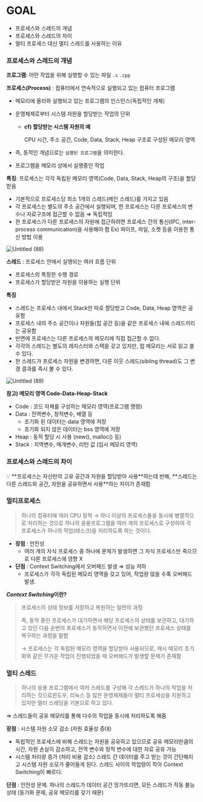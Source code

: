 # **GOAL**

- 프로세스와 스레드의 개념
- 프로세스와 스레드의 차이
- 멀티 프로세스 대신 멀티 스레드를 사용하는 이유

### 프로세스와 스레드의 개념

**프로그램**: 어떤 작업을 위해 실행할 수 있는 파일 `.c` `.cpp`

**프로세스(Process)** : 컴퓨터에서 연속적으로 실행되고 있는 컴퓨터 프로그램

- 메모리에 올라와 실행되고 있는 프로그램의 인스턴스(독립적인 개체)
- 운영체제로부터 시스템 자원을 할당받는 작업의 단위
    - **cf) 할당받는 시스템 자원의 예**
        
        CPU 시간, 주소 공간, Code, Data, Stack, Heap 구조로 구성된 메모리 영역
        
- 즉, 동적인 개념으로는 `실행된 프로그램`을 의미한다.
- 프로그램을 메모리 상에서 실행중인 작업

**특징**: 프로세스는 각각 독립된 메모리 영역(Code, Data, Stack, Heap의 구조)을 할당받음

- 기본적으로 프로세스당 최소 1개의 스레드(메인 스레드)를 가지고 있음
- 각 프로세스는 별도의 주소 공간에서 실행되며, 한 프로세스는 다른 프로세스의 변수나 자료구조에 접근할 수 없음 ⇒ 독립적임
- 한 프로세스가 다른 프로세스의 자원에 접근하려면 프로세스 간의 통신(IPC, inter-process communication)을 사용해야 함
Ex) 파이프, 파일, 소켓 등을 이용한 통신 방법 이용

![Untitled (88)](https://user-images.githubusercontent.com/71035113/156918854-61335732-eaed-4c12-976d-f57331c95ef9.png)

**스레드** : 프로세스 안에서 실행되는 여러 흐름 단위

- 프로세스의 특정한 수행 경로
- 프로세스가 할당받은 자원을 이용하는 실행 단위

**특징**

- 스레드는 프로세스 내에서 Stack만 따로 할당받고 Code, Data, Heap 영역은 공유함
- 프로세스 내의 주소 공간이나 자원들(힙 공간 등)을 같은 프로세스 내에 스레드끼리는 공유함
- 반면에 프로세스는 다른 프로세스의 메모리에 직접 접근할 수 없다.
- 각각의 스레드는 별도의 레지스터와 스택을 갖고 있지만, 힙 메모리는 서로 읽고 쓸 수 있다.
- 한 스레드가 프로세스 자원을 변경하면, 다른 이웃 스레드(sibling thread)도 그 변경 결과를 즉시 볼 수 있다.

![Untitled (89)](https://user-images.githubusercontent.com/71035113/156918856-47711066-a16c-4edb-b984-4db207f10e31.png)

**참고) 메모리 영역 Code-Data-Heap-Stack**

- Code : 코드 자체를 구성하는 메모리 영역(프로그램 명령)
- Data : 전역변수, 정적변수, 배열 등
    - 초기화 된 데이터는 data 영역에 저장
    - 초기화 되지 않은 데이터는 bss 영역에 저장
- Heap : 동적 할당 시 사용 (new(), malloc() 등)
- Stack : 지역변수, 매개변수, 리턴 값 (임시 메모리 영역)

### 프로세스와 스레드의 차이

<aside>
💡 **프로세스는 자신만의 고유 공간과 자원을 할당받아 사용**하는데 반해, **스레드는 다른 스레드와 공간, 자원을 공유하면서 사용**하는 차이가 존재함

</aside>

### **멀티프로세스**

> 하나의 컴퓨터에 여러 CPU 장착 → 하나 이상의 프로세스들을 동시에 병렬적으로 처리하는 것으로  하나의 응용프로그램을 여러 개의 프로세스로 구성하여 각 프로세스가 하나의 작업(태스크)을 처리하도록 하는 것이다.
> 
- **장점** : 안전성
    - 여러 개의 자식 프로세스 중 하나에 문제가 발생하면 그 자식 프로세스만 죽으므로 다른 프로세스에 영향 X
- **단점** : Context Switching에서 오버헤드 발생 ⇒ 성능 저하
    - 프로세스가 각각 독립된 메모리 영역을 갖고 있어, 작업량 많을 수록 오버헤드 발생.

***Context Switching*이란?**

> 프로세스의 상태 정보를 저장하고 복원하는 일련의 과정
> 
> 
> 즉, 동작 중인 프로세스가 대기하면서 해당 프로세스의 상태를 보관하고, 대기하고 있던 다음 순번의 프로세스가 동작하면서 이전에 보관했던 프로세스 상태를 복구하는 과정을 말함
> 
> → 프로세스는 각 독립된 메모리 영역을 할당받아 사용되므로, 캐시 메모리 초기화와 같은 무거운 작업이 진행되었을 때 오버헤드가 발생할 문제가 존재함
> 

### **멀티 스레드**

> 하나의 응용 프로그램에서 여러 스레드를 구성해 각 스레드가 하나의 작업을 처리하는 것으로윈도우, 리눅스 등 많은 운영체제들이 멀티 프로세싱을 지원하고 있지만 멀티 스레딩을 기본으로 하고 있다.
> 

⇒ 스레드들이 공유 메모리를 통해 다수의 작업을 동시에 처리하도록 해줌

**장점** :  시스템 자원 소모 감소 (자원 효율성 증대)

- 독립적인 프로세스에 비해 스레드는 자원을 공유하고 있으므로 공유 메모리만큼의 시간, 자원 손실이 감소하고, 전역 변수와 정적 변수에 대한 자료 공유 가능
- 시스템 처리량 증가 (처리 비용 감소)
스레드 간 데이터를 주고 받는 것이 간단해지고 시스템 자원 소모가 줄어들게 된다.
스레드 사이의 작업량이 작아 Context Switching이 빠르다.

**단점** : 안전성 문제. 하나의 스레드가 데이터 공간 망가뜨리면, 모든 스레드가 작동 불능 상태 (동기화 문제, 공유 메모리를 갖기 때문)
